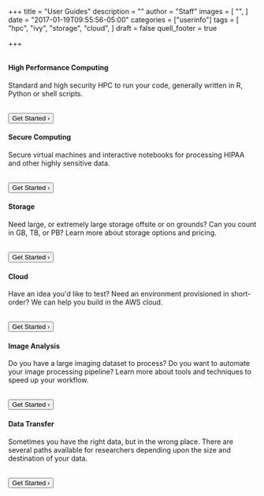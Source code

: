 +++
title = "User Guides"
description = ""
author = "Staff"
images = [
  "",
]
date = "2017-01-19T09:55:56-05:00"
categories = ["userinfo"]
tags = [
  "hpc",
  "ivy",
  "storage",
  "cloud",
]
draft = false
quell_footer = true

+++

<div class="card-group" style="margin-top:2rem;">

  <div class="card">
    <div style="text-align:center;"><i class="fa fa-microchip fa-4x" aria-hidden="true" style="padding-top:40px;padding-bottom:20px;"></i></div>
    <div class="card-block">
      <h4 class="card-title">High Performance Computing</h4>
      <p class="card-text">Standard and high security HPC to run your code, generally written in R, Python or shell scripts.</p>
      <br clear=all />
      <div class="contact-button">
        <a href="/userinfo/hpc/overview/"><button class="btn btn-sm btn-primary"">Get Started &rsaquo;</button></a>
      </div>
    </div>
  </div>

  <div class="card">
    <div style="text-align:center;"><i class="fa fa-shield-alt fa-4x" aria-hidden="true" style="padding-top:40px;padding-bottom:20px;"></i></div>
    <div class="card-block">
      <h4 class="card-title">Secure Computing</h4>
      <p class="card-text">Secure virtual machines and interactive notebooks for processing HIPAA and other highly sensitive data.</p>
      <br clear=all />
      <div class="contact-button">
        <a href="/userinfo/ivy/overview/"><button class="btn btn-sm btn-primary"">Get Started &rsaquo;</button></a>
      </div>
    </div>
  </div>

  <div class="card">
    <div style="text-align:center;"><i class="fa fa-database fa-4x" aria-hidden="true" style="padding-top:40px;padding-bottom:20px;"></i></div>
    <div class="card-block">
      <h4 class="card-title">Storage</h4>
      <p class="card-text">Need large, or extremely large storage offsite or on grounds? Can you count in GB, TB, or PB? Learn more about storage options and pricing.</p>
      <br clear=all />
      <div class="contact-button">
        <a href="/userinfo/storage/"><button class="btn btn-sm btn-primary"">Get Started &rsaquo;</button></a>
      </div>
    </div>
  </div>
</div>

<div class="card-group">
  <div class="card">
    <div style="text-align:center;"><i class="fa fa-cloud fa-4x" aria-hidden="true" style="padding-top:40px;padding-bottom:20px;"></i></div>
    <div class="card-block">
      <h4 class="card-title">Cloud</h4>
      <p class="card-text">Have an idea you'd like to test? Need an environment provisioned in short-order? We can help you build in the AWS cloud.</p>
      <br clear=all />
      <div class="contact-button">
        <a href="/service/cloud/"><button class="btn btn-sm btn-primary">Get Started &rsaquo;</button></a>
      </div>
    </div>
  </div>
  <div class="card">
    <div style="text-align:center;"><i class="fa fa-image fa-4x" aria-hidden="true" style="padding-top:40px;padding-bottom:20px;"></i></div>
    <div class="card-block">
      <h4 class="card-title">Image Analysis</h4>
      <p class="card-text">Do you have a large imaging dataset to process? Do you want to automate your image processing pipeline? Learn more about tools and techniques to speed up your workflow. 
      </p>
      <br clear=all />
      <div class="contact-button">
        <a href="/service/imaging/"><button class="btn btn-sm btn-primary">Get Started &rsaquo;</button></a>
      </div>
    </div>
  </div>

  <div class="card">
    <div style="text-align:center;"><i class="fa fa-truck fa-4x" aria-hidden="true" style="padding-top:40px;padding-bottom:20px;"></i></div>
    <div class="card-block">
      <h4 class="card-title">Data Transfer</h4>
      <p class="card-text">Sometimes you have the right data, but in the wrong place. There are several paths available for researchers depending upon the size and destination of your data.</p>
      <br clear=all />
      <div class="contact-button">
        <a href="/userinfo/data-transfer/"><button class="btn btn-sm btn-primary">Get Started &rsaquo;</button></a>
      </div>
    </div>
  </div>
  
</div>
